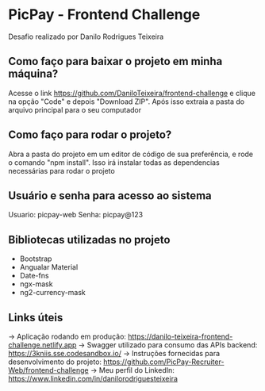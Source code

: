 # PicPay - Frontend Challenge

Desafio realizado por Danilo Rodrigues Teixeira

## Como faço para baixar o projeto em minha máquina?

Acesse o link https://github.com/DaniloTeixeira/frontend-challenge e clique na opção "Code" e depois "Download ZIP". Após isso extraia a pasta do arquivo principal para o seu computador

## Como faço para rodar o projeto?

Abra a pasta do projeto em um editor de código de sua preferência, e rode o comando "npm install". Isso irá instalar todas as dependencias necessárias para rodar o projeto

## Usuário e senha para acesso ao sistema

Usuario: picpay-web
Senha: picpay@123

## Bibliotecas utilizadas no projeto

- Bootstrap
- Angualar Material
- Date-fns
- ngx-mask
- ng2-currency-mask

## Links úteis

-> Aplicação rodando em produção: https://danilo-teixeira-frontend-challenge.netlify.app
-> Swagger utilizado para consumo das APIs backend: https://3kniis.sse.codesandbox.io/
-> Instruções fornecidas para desenvolvimento do projeto: https://github.com/PicPay-Recruiter-Web/frontend-challenge
-> Meu perfil do LinkedIn: https://www.linkedin.com/in/danilorodriguesteixeira
